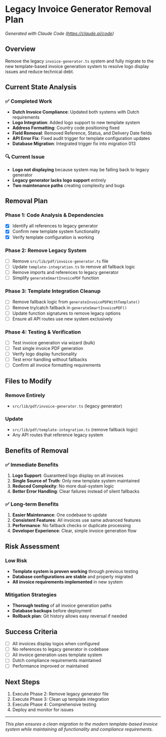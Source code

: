 # Legacy Invoice Generator Removal Plan
*Generated with Claude Code (https://claude.ai/code)*

## Overview
Remove the legacy `invoice-generator.ts` system and fully migrate to the new template-based invoice generation system to resolve logo display issues and reduce technical debt.

## Current State Analysis

### ✅ Completed Work
- **Dutch Invoice Compliance**: Updated both systems with Dutch requirements
- **Logo Integration**: Added logo support to new template system
- **Address Formatting**: Country code positioning fixed  
- **Field Removal**: Removed Reference, Status, and Delivery Date fields
- **API Error Fix**: Fixed audit trigger for template configuration updates
- **Database Migration**: Integrated trigger fix into migration 013

### 🔍 Current Issue
- **Logo not displaying** because system may be falling back to legacy generator
- **Legacy generator lacks logo support** entirely
- **Two maintenance paths** creating complexity and bugs

## Removal Plan

### Phase 1: Code Analysis & Dependencies
- [x] Identify all references to legacy generator
- [x] Confirm new template system functionality
- [x] Verify template configuration is working

### Phase 2: Remove Legacy System
- [ ] Remove `src/lib/pdf/invoice-generator.ts` file
- [ ] Update `template-integration.ts` to remove all fallback logic
- [ ] Remove imports and references to legacy generator
- [ ] Simplify `generateSmartInvoicePDF` function

### Phase 3: Template Integration Cleanup  
- [ ] Remove fallback logic from `generateInvoicePDFWithTemplate()`
- [ ] Remove try/catch fallback in `generateSmartInvoicePDF()`
- [ ] Update function signatures to remove legacy options
- [ ] Ensure all API routes use new system exclusively

### Phase 4: Testing & Verification
- [ ] Test invoice generation via wizard (bulk)
- [ ] Test single invoice PDF generation
- [ ] Verify logo display functionality
- [ ] Test error handling without fallbacks
- [ ] Confirm all invoice formatting requirements

## Files to Modify

### Remove Entirely
- `src/lib/pdf/invoice-generator.ts` (legacy generator)

### Update
- `src/lib/pdf/template-integration.ts` (remove fallback logic)
- Any API routes that reference legacy system

## Benefits of Removal

### ✅ Immediate Benefits
1. **Logo Support**: Guaranteed logo display on all invoices
2. **Single Source of Truth**: Only new template system maintained
3. **Reduced Complexity**: No more dual-system logic
4. **Better Error Handling**: Clear failures instead of silent fallbacks

### ✅ Long-term Benefits  
1. **Easier Maintenance**: One codebase to update
2. **Consistent Features**: All invoices use same advanced features
3. **Performance**: No fallback checks or duplicate processing
4. **Developer Experience**: Clear, simple invoice generation flow

## Risk Assessment

### Low Risk
- **Template system is proven working** through previous testing
- **Database configurations are stable** and properly migrated
- **All invoice requirements implemented** in new system

### Mitigation Strategies
- **Thorough testing** of all invoice generation paths
- **Database backups** before deployment
- **Rollback plan**: Git history allows easy reversal if needed

## Success Criteria
- [ ] All invoices display logos when configured
- [ ] No references to legacy generator in codebase
- [ ] All invoice generation uses template system
- [ ] Dutch compliance requirements maintained
- [ ] Performance improved or maintained

## Next Steps
1. Execute Phase 2: Remove legacy generator file
2. Execute Phase 3: Clean up template integration
3. Execute Phase 4: Comprehensive testing
4. Deploy and monitor for issues

---

*This plan ensures a clean migration to the modern template-based invoice system while maintaining all functionality and compliance requirements.*
